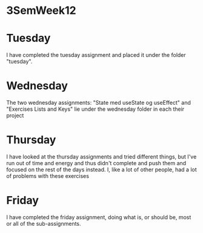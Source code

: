 # 3SemWeek12

# Tuesday
I have completed the tuesday assignment and placed it under the folder "tuesday".

# Wednesday
The two wednesday assignments: "State med useState og useEffect" and "Exercises Lists and Keys"
lie under the wednesday folder in each their project

# Thursday
I have looked at the thursday assignments and tried different things, but I've run out of time
and energy and thus didn't complete and push them and focused on the rest of the days instead.
I, like a lot of other people, had a lot of problems with these exercises

# Friday
I have completed the friday assignment, doing what is, or should be, most or all of the sub-assignments.
